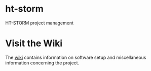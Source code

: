 # ht-storm
HT-STORM project management

# Visit the Wiki #
The [wiki](https://github.com/kmdouglass/ht-storm/wiki) contains information on software setup and miscellaneous information concerning the project.
